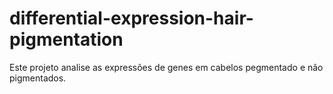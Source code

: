 # differential-expression-hair-pigmentation
Este projeto analise as expressões de genes em cabelos pegmentado e não pigmentados.
